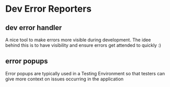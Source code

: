 # Dev Error Reporters

## dev error handler
A nice tool to make errors more visible during development.
The idee behind this is to have visibility and ensure errors get attended to quickly :)

## error popups
Error popups are typically used in a Testing Environment so that testers can give more context on issues occurring in the application